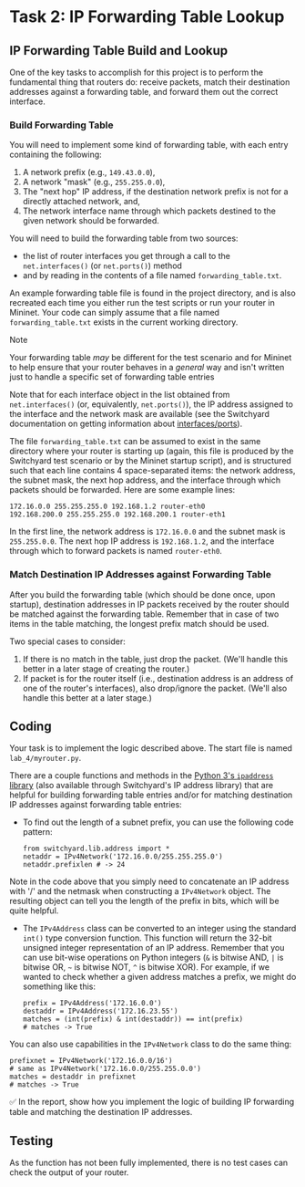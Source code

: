# Task 2: IP Forwarding Table Lookup

## IP Forwarding Table Build and Lookup

One of the key tasks to accomplish for this project is to perform the
fundamental thing that routers do: receive packets, match their
destination addresses against a forwarding table, and forward them out
the correct interface.

### Build Forwarding Table

You will need to implement some kind of forwarding table, with each
entry containing the following:

1.  A network prefix (e.g., `149.43.0.0`),
2.  A network "mask" (e.g., `255.255.0.0`),
3.  The "next hop" IP address, if the destination network prefix is not
    for a directly attached network, and,
4.  The network interface name through which packets destined to the
    given network should be forwarded.

You will need to build the forwarding table from two sources:

- the list of router interfaces you get through a call to the `net.interfaces()`
  (or `net.ports()`) method
- and by reading in the contents of a file
  named `forwarding_table.txt`.

An example forwarding table file is found
in the project directory, and is also recreated each time you either run
the test scripts or run your router in Mininet. Your code can
simply assume that a file named `forwarding_table.txt` exists in the
current working directory.

> [!NOTE]
> Your forwarding table *may* be different for the test scenario and for Mininet to help
> ensure that your router behaves in a *general* way and isn't written just
> to handle a specific set of forwarding table entries

Note that for each interface object in the list obtained from
`net.interfaces()` (or, equivalently, `net.ports()`), the IP address
assigned to the interface and the network mask are available (see the
Switchyard documentation on getting information about [interfaces/ports](https://pavinberg.gitee.io/switchyard/reference.html#interface-and-interfacetype-reference)).

The file `forwarding_table.txt` can be assumed to exist in the same
directory where your router is starting up (again, this file is produced
by the Switchyard test scenario or by the Mininet startup script), and
is structured such that each line contains 4 space-separated items: the
network address, the subnet mask, the next hop address, and the
interface through which packets should be forwarded. Here are some
example lines:

```
172.16.0.0 255.255.255.0 192.168.1.2 router-eth0
192.168.200.0 255.255.255.0 192.168.200.1 router-eth1
```

In the first line, the network address is `172.16.0.0` and the subnet mask
is `255.255.0.0`. The next hop IP address is
`192.168.1.2`, and the interface through which to forward packets is named
`router-eth0`.

### Match Destination IP Addresses against Forwarding Table

After you build the forwarding table (which should be done once, upon
startup), destination addresses in IP packets received by the router
should be matched against the forwarding table. Remember that in case of
two items in the table matching, the longest prefix match should be
used.

Two special cases to consider:

1.  If there is no match in the table, just drop the packet. (We'll
    handle this better in a later stage of creating the router.)
2.  If packet is for the router itself (i.e., destination address is an
    address of one of the router's interfaces), also drop/ignore the
    packet. (We'll also handle this better at a later stage.)

## Coding

Your task is to implement the logic described above. The start file is named `lab_4/myrouter.py`.

There are a couple functions and methods in the [Python 3's `ipaddress` library](https://docs.python.org/3/library/ipaddress.html) (also available through Switchyard's IP address library) that
are helpful for building forwarding table entries and/or for matching
destination IP addresses against forwarding table entries:

- To find out the length of a subnet prefix, you can use the following
  code pattern:

  ```
  from switchyard.lib.address import *
  netaddr = IPv4Network('172.16.0.0/255.255.255.0')
  netaddr.prefixlen # -> 24
  ```

Note in the code above that you simply need to concatenate an IP address
with '/' and the netmask when constructing a `IPv4Network` object. The
resulting object can tell you the length of the prefix in bits, which
will be quite helpful.

- The `IPv4Address` class can be converted to an integer using the
  standard `int()` type conversion function. This function will return
  the 32-bit unsigned integer representation of an IP address.
  Remember that you can use bit-wise operations on Python integers
  (`&` is bitwise AND, `|` is bitwise OR, `~` is bitwise NOT, `^` is
  bitwise XOR). For example, if we wanted to check whether a given
  address matches a prefix, we might do something like this:

  ```
  prefix = IPv4Address('172.16.0.0')
  destaddr = IPv4Address('172.16.23.55')
  matches = (int(prefix) & int(destaddr)) == int(prefix)
  # matches -> True
  ```

You can also use capabilities in the `IPv4Network` class to do the same thing:

```
prefixnet = IPv4Network('172.16.0.0/16')
# same as IPv4Network('172.16.0.0/255.255.0.0')
matches = destaddr in prefixnet
# matches -> True
```

✅ In the report, show how you implement the logic of building IP forwarding table and matching the destination IP addresses.

## Testing

As the function has not been fully implemented, there is no test cases can check the output of your router.
